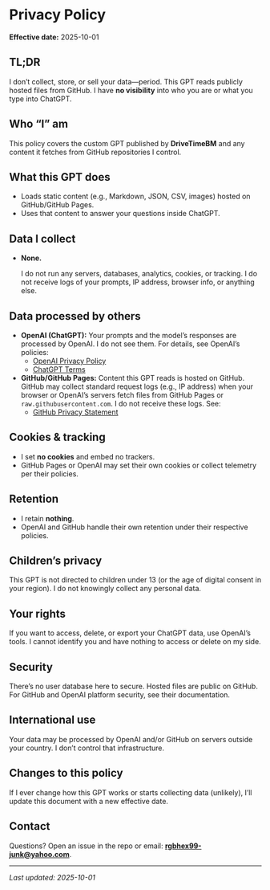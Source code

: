 # Privacy Policy

**Effective date:** 2025-10-01

## TL;DR

I don’t collect, store, or sell your data—period. This GPT reads publicly hosted files from GitHub. I have **no visibility** into who you are or what you type into ChatGPT.

## Who “I” am

This policy covers the custom GPT published by **DriveTimeBM** and any content it fetches from GitHub repositories I control.

## What this GPT does

- Loads static content (e.g., Markdown, JSON, CSV, images) hosted on GitHub/GitHub Pages.
- Uses that content to answer your questions inside ChatGPT.

## Data I collect

- **None.**  
  
  I do not run any servers, databases, analytics, cookies, or tracking. I do not receive logs of your prompts, IP address, browser info, or anything else.

## Data processed by others

- **OpenAI (ChatGPT):** Your prompts and the model’s responses are processed by OpenAI. I do not see them. For details, see OpenAI’s policies:  
  - [OpenAI Privacy Policy](https://openai.com/policies/privacy-policy)  
  - [ChatGPT Terms](https://openai.com/policies/terms-of-use)
- **GitHub/GitHub Pages:** Content this GPT reads is hosted on GitHub. GitHub may collect standard request logs (e.g., IP address) when your browser or OpenAI’s servers fetch files from GitHub Pages or `raw.githubusercontent.com`. I do not receive these logs. See:  
  - [GitHub Privacy Statement](https://docs.github.com/en/site-policy/privacy-policies/github-privacy-statement)

## Cookies & tracking

- I set **no cookies** and embed no trackers.  
- GitHub Pages or OpenAI may set their own cookies or collect telemetry per their policies.

## Retention

- I retain **nothing**.  
- OpenAI and GitHub handle their own retention under their respective policies.

## Children’s privacy

This GPT is not directed to children under 13 (or the age of digital consent in your region). I do not knowingly collect any personal data.

## Your rights

If you want to access, delete, or export your ChatGPT data, use OpenAI’s tools. I cannot identify you and have nothing to access or delete on my side.

## Security

There’s no user database here to secure. Hosted files are public on GitHub. For GitHub and OpenAI platform security, see their documentation.

## International use

Your data may be processed by OpenAI and/or GitHub on servers outside your country. I don’t control that infrastructure.

## Changes to this policy

If I ever change how this GPT works or starts collecting data (unlikely), I’ll update this document with a new effective date.

## Contact

Questions? Open an issue in the repo or email: **rgbhex99-junk@yahoo.com**.

---

*Last updated: 2025-10-01*
